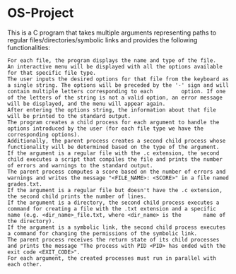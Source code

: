 # OS-Project

This is a C program that takes multiple arguments representing paths to regular files/directories/symbolic links and provides the following functionalities:

    For each file, the program displays the name and type of the file.
    An interactive menu will be displayed with all the options available for that specific file type.
    The user inputs the desired options for that file from the keyboard as a single string. The options will be preceded by the '-' sign and will contain multiple letters corresponding to each         option. If one of the letters of the string is not a valid option, an error message will be displayed, and the menu will appear again.
    After entering the options string, the information about that file will be printed to the standard output.
    The program creates a child process for each argument to handle the options introduced by the user (for each file type we have the corresponding options).
    Additionally, the parent process creates a second child process whose functionality will be determined based on the type of the argument.
    If the argument is a regular file with the .c extension, the second child executes a script that compiles the file and prints the number of errors and warnings to the standard output.
    The parent process computes a score based on the number of errors and warnings and writes the message "<FILE_NAME>: <SCORE>" in a file named grades.txt.
    If the argument is a regular file but doesn't have the .c extension, the second child prints the number of lines.
    If the argument is a directory, the second child process executes a command for creating a file with the .txt extension and a specific name (e.g. <dir_name>_file.txt, where <dir_name> is the       name of the directory).
    If the argument is a symbolic link, the second child process executes a command for changing the permissions of the symbolic link.
    The parent process receives the return state of its child processes and prints the message "The process with PID <PID> has ended with the exit code <EXIT_CODE>".
    For each argument, the created processes must run in parallel with each other.


